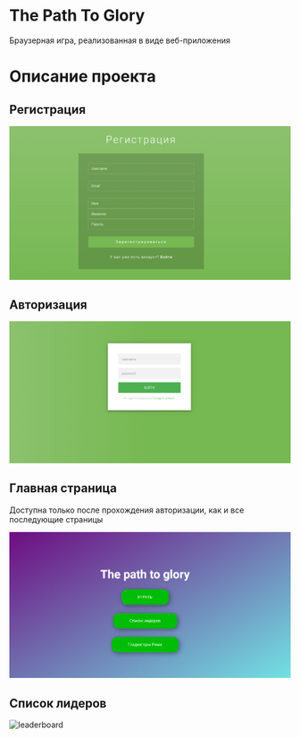 # The Path To Glory

Браузерная игра, реализованная в виде веб-приложения

# Описание проекта

## Регистрация

![registration](https://github.com/R0ryMercury/the_path_to_glory/blob/master/readme_files/registration.png)

## Авторизация

![login](https://github.com/R0ryMercury/the_path_to_glory/blob/master/readme_files/login.png)

## Главная страница

Доступна только после прохождения авторизации, как и все последующие страницы

![main](https://github.com/R0ryMercury/the_path_to_glory/blob/master/readme_files/main.png)

## Список лидеров

![leaderboard](https://github.com/R0ryMercury/the_path_to_glory/blob/master/readme_files/leaderboard.png)


